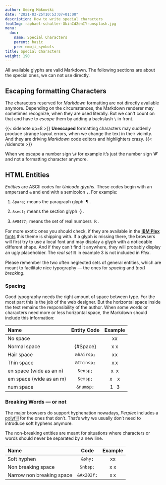 ```yaml
---
author: Georg Makowski
date: "2021-03-25T10:53:07+01:00"
description: How to write special characters
featImg: raphael-schaller-GkinCd2enIY-unsplash.jpg
menu:
  doc:
    name: Special Characters
    parent: basic
    pre: emoji_symbols
title: Special Characters
weight: 190
---
```


All available glyphs are valid Markdown. The following sections are about the special ones, we can not use directly.

## Escaping formatting Characters

The characters reserved for _Markdown_ formatting are not directly available anymore. Depending on the circumstances, the Markdown renderer may sometimes recognize, when they are used literally. But we can't count on that and have to _escape_ them by adding a backslash `\` in front.

{{< sidenote up=8 >}}
**Unescaped** formatting characters may suddenly produce strange layout errors, when we change the text in their vicinity. And they are driving _Markdown_ code editors and highlighters crazy.
{{< /sidenote >}}

When we escape a number sign `\#` for example it’s just the number sign ‘**\#**’ and not a formatting character anymore.

## HTML Entities

_Entities_ are ASCII codes for _Unicode glyphs_. These codes begin with an ampersand `&` and end with a semicolon `;`. For example:

1. `&para;` means the paragraph glyph&ensp;&para;&nbsp;.

2. `&sect;` means the section glyph&ensp;&sect;&nbsp;.

3. `&#8477;` means the set of real numbers&ensp;&#8477;&nbsp;.

 For more exotic ones you should check, if they are available in the [**IBM Plex** fonts][plexspec] this theme is shipping with. If a glyph is missing there, the browsers will first try to use a local font and may display a glyph with a noticeable different shape. And if they can't find it anywhere, they will probably display an ugly placeholder. The _real set_ &#8477; in example 3 is not included in _Plex_.  

Please remember the two often neglected sets of general entities, which are meant to facilitate nice typography — the ones for _spacing_ and _(not) breaking_.

### Spacing

Good typography needs the right amount of space between type. For the most part this is the job of the web designer. But the horizontal space inside the text remains the responsibility of the author. When some words or characters need more or less horizontal space, the Markdown should include this information:

| Name                    | Entity Code |  Example   |
|:------------------------|:-----------:|:----------:|
| No space                |             |     xx     |
| Normal space            |  {#Space}   |    x x     |
| Hair space              | `&hairsp;`  | x&hairsp;x |
| Thin space              | `&thinsp;`  | x&thinsp;x |
| en space (wide as an n) |  `&ensp;`   |  x&ensp;x  |
| em space (wide as an m) |  `&emsp;`   |  x&emsp;x  |
| num space               |  `&numsp;`  | 1&numsp;3  |

### Breaking Words — or not

The major browsers do support hyphenation nowadays, _Perplex_ includes a [polyfill][hy] for the ones that don’t. That’s why we usually don’t need to introduce soft hyphens anymore.

The non-breaking entities are meant for situations where characters or words should never be separated by a new line.

| Name                      |    Code    |  Example   |
|:--------------------------|:----------:|:----------:|
| Soft hyphen               |   `&shy;`  |  x&shy;x   |
| Non breaking space        |  `&nbsp;`  |  x&nbsp;x  |
| Narrow non breaking space | `&#x202f;` | x&#x202f;x |

[plexspec]: https://ibm.com/plex/specs

[hy]: https://github.com/mnater/Hyphenopoly
